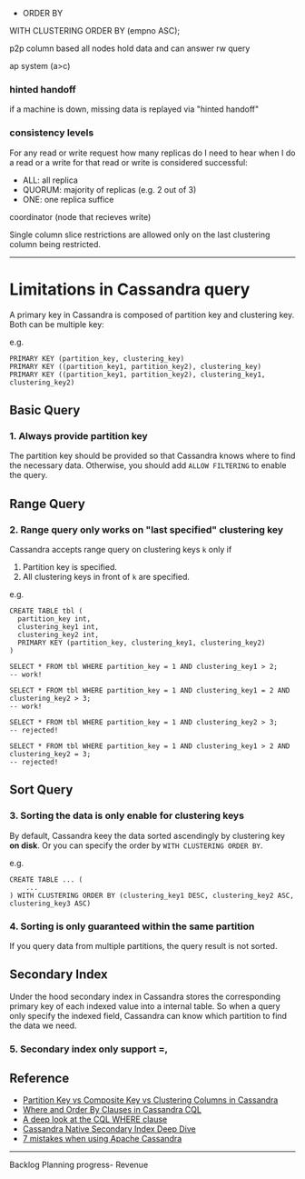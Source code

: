 - ORDER BY

WITH CLUSTERING ORDER BY (empno ASC);

p2p column based
all nodes hold data and can answer rw query

ap system (a>c)

### hinted handoff
if a machine is down, missing data is replayed via "hinted handoff"

### consistency levels 
For any read or write request
how many replicas do I need to hear when I do a read or a write for that read or write is considered successful:
- ALL: all replica
- QUORUM: majority of replicas (e.g. 2 out of 3)
- ONE: one replica suffice

coordinator (node that recieves write)

Single column slice restrictions are allowed only on the last clustering column being restricted.

---
# Limitations in Cassandra query

A primary key in Cassandra is composed of partition key and clustering key. Both can be multiple key:

e.g.
```
PRIMARY KEY (partition_key, clustering_key)
PRIMARY KEY ((partition_key1, partition_key2), clustering_key)
PRIMARY KEY ((partition_key1, partition_key2), clustering_key1, clustering_key2)
```

## Basic Query
### 1. Always provide partition key
The partition key should be provided so that Cassandra knows where to find the necessary data. Otherwise, you should add `ALLOW FILTERING` to enable the query.

## Range Query
### 2. Range query only works on "last specified" clustering key
Cassandra accepts range query on clustering keys `k` only if
1. Partition key is specified.
2. All clustering keys in front of `k` are specified.

e.g.
```
CREATE TABLE tbl (
  partition_key int,
  clustering_key1 int,
  clustering_key2 int,
  PRIMARY KEY (partition_key, clustering_key1, clustering_key2)
)

SELECT * FROM tbl WHERE partition_key = 1 AND clustering_key1 > 2;
-- work!

SELECT * FROM tbl WHERE partition_key = 1 AND clustering_key1 = 2 AND clustering_key2 > 3;
-- work!

SELECT * FROM tbl WHERE partition_key = 1 AND clustering_key2 > 3;
-- rejected!

SELECT * FROM tbl WHERE partition_key = 1 AND clustering_key1 > 2 AND clustering_key2 = 3;
-- rejected!
```

## Sort Query
### 3. Sorting the data is only enable for clustering keys

By default, Cassandra keey the data sorted ascendingly by clustering key **on disk**. Or you can specify the order by `WITH CLUSTERING ORDER BY`.

e.g.
```
CREATE TABLE ... (
    ...
) WITH CLUSTERING ORDER BY (clustering_key1 DESC, clustering_key2 ASC, clustering_key3 ASC)
```

### 4. Sorting is only guaranteed within the same partition
If you query data from multiple partitions, the query result is not sorted.

## Secondary Index
Under the hood secondary index in Cassandra stores the corresponding primary key of each indexed value into a internal table.
So when a query only specify the indexed field, Cassandra can know which partition to find the data we need. 

### 5. Secondary index only support =,




## Reference
- [Partition Key vs Composite Key vs Clustering Columns in Cassandra](https://www.bmc.com/blogs/cassandra-clustering-columns-partition-composite-key/)
- [Where and Order By Clauses in Cassandra CQL](https://stackoverflow.com/questions/35708118/where-and-order-by-clauses-in-cassandra-cql)
- [A deep look at the CQL WHERE clause](https://www.datastax.com/blog/deep-look-cql-where-clause)
- [Cassandra Native Secondary Index Deep Dive](https://www.datastax.com/blog/cassandra-native-secondary-index-deep-dive)
- [7 mistakes when using Apache Cassandra](https://blog.softwaremill.com/7-mistakes-when-using-apache-cassandra-51d2cf6df519)




---

Backlog
Planning progress- Revenue